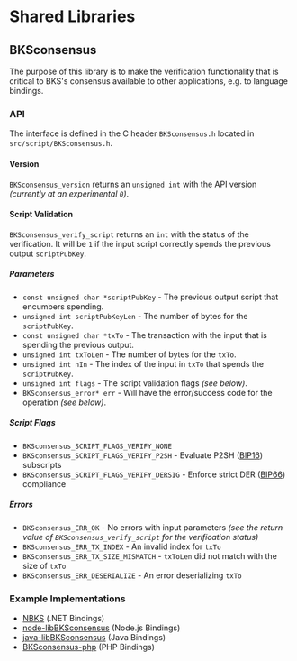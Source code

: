Shared Libraries
================

## BKSconsensus

The purpose of this library is to make the verification functionality that is critical to BKS's consensus available to other applications, e.g. to language bindings.

### API

The interface is defined in the C header `BKSconsensus.h` located in  `src/script/BKSconsensus.h`.

#### Version

`BKSconsensus_version` returns an `unsigned int` with the API version *(currently at an experimental `0`)*.

#### Script Validation

`BKSconsensus_verify_script` returns an `int` with the status of the verification. It will be `1` if the input script correctly spends the previous output `scriptPubKey`.

##### Parameters
- `const unsigned char *scriptPubKey` - The previous output script that encumbers spending.
- `unsigned int scriptPubKeyLen` - The number of bytes for the `scriptPubKey`.
- `const unsigned char *txTo` - The transaction with the input that is spending the previous output.
- `unsigned int txToLen` - The number of bytes for the `txTo`.
- `unsigned int nIn` - The index of the input in `txTo` that spends the `scriptPubKey`.
- `unsigned int flags` - The script validation flags *(see below)*.
- `BKSconsensus_error* err` - Will have the error/success code for the operation *(see below)*.

##### Script Flags
- `BKSconsensus_SCRIPT_FLAGS_VERIFY_NONE`
- `BKSconsensus_SCRIPT_FLAGS_VERIFY_P2SH` - Evaluate P2SH ([BIP16](https://github.com/BKS/bips/blob/master/bip-0016.mediawiki)) subscripts
- `BKSconsensus_SCRIPT_FLAGS_VERIFY_DERSIG` - Enforce strict DER ([BIP66](https://github.com/BKS/bips/blob/master/bip-0066.mediawiki)) compliance

##### Errors
- `BKSconsensus_ERR_OK` - No errors with input parameters *(see the return value of `BKSconsensus_verify_script` for the verification status)*
- `BKSconsensus_ERR_TX_INDEX` - An invalid index for `txTo`
- `BKSconsensus_ERR_TX_SIZE_MISMATCH` - `txToLen` did not match with the size of `txTo`
- `BKSconsensus_ERR_DESERIALIZE` - An error deserializing `txTo`

### Example Implementations
- [NBKS](https://github.com/NicolasDorier/NBKS/blob/master/NBKS/Script.cs#L814) (.NET Bindings)
- [node-libBKSconsensus](https://github.com/bitpay/node-libBKSconsensus) (Node.js Bindings)
- [java-libBKSconsensus](https://github.com/dexX7/java-libBKSconsensus) (Java Bindings)
- [BKSconsensus-php](https://github.com/Bit-Wasp/BKSconsensus-php) (PHP Bindings)
